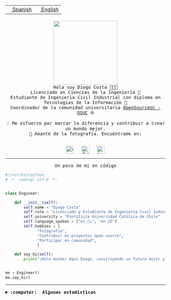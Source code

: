 <table border="0"  align="right">
 <tr><td><a href="README.md"><img src="https://upload.wikimedia.org/wikipedia/commons/thumb/8/89/Bandera_de_Espa%C3%B1a.svg/1200px-Bandera_de_Espa%C3%B1a.svg.png" height="10"> Spanish</a></td>
 <td><a href="README.en.md"><img src="https://upload.wikimedia.org/wikipedia/commons/a/a4/Flag_of_the_United_States.svg" height="10"> English</a></td></tr>
</table><br><br><br>

<p align="center">
  <img src="https://github.com/diegocostares/diegocostares/blob/main/Images/aaa2.gif?raw=true" height="200px" weight="200px">
  <br><samp>
    Hola soy Diego Costa 👨🏻‍💻<br>
    Licenciado en Ciencias de la Ingeniería 🤖<br>
    Estudiante de Ingeniería Civil Industrial con diploma en Tecnologías de la Información 🧠<br>
    Coordinador de la comunidad universitaria <a href="https://github.com/open-source-uc">OpenSourceUc - OSUC</a> 🌐<br>
  <br>
    💡 Me esfuerzo por marcar la diferencia y contribuir a crear un mundo mejor.<br>
    📸 Amante de la fotografía. Encuéntrame en: <br>
  <br></samp>
</p>

<p align="center">
   <a href="https://instagram.com/diegocosta_no" target="blank">
      <img align="center" src="https://cdn.jsdelivr.net/npm/simple-icons@3.0.1/icons/instagram.svg" alt="instagram" height="25px" width="25px" />
      &#8203;
   </a>
   &nbsp; &nbsp; &nbsp;
   <a href="https://t.me/diegocosta_no" target="blank">
      <img align="center" alt="Telegram" width="25px" src="https://icons-for-free.com/iconfiles/png/512/Telegram-1324888767380505522.png" />
      &#8203;
   </a>
   &nbsp; &nbsp; &nbsp;
   <a href="https://www.linkedin.com/in/diegocostar/" target="blank">
      <img align="center" alt="LinkedIn" width="25px" src="https://img.icons8.com/metro/452/linkedin.png" />
      &#8203;
   </a>
</p>

---

<p align="center"><front size="25"><samp>Un poco de mi en código</samp></front></p>

```python
#!/usr/bin/python
# -*- coding: utf-8 -*-


class Engineer:

    def __init__(self):
        self.name = "Diego Costa"
        self.role = "Licenciado y Estudiante de Ingeniería Civil Industrial"
        self.university = "Pontificia Universidad Católica de Chile"
        self.language_spoken = ["es_CL", "en_US"]
        self.hobbies = [
              "Fotografía",
              "Contribuir en proyectos open-source",
              "Participar en comunidad",
              ]

    def say_hi(self):
        print("¡Hola mundo! Aquí Diego, construyendo un futuro mejor y cambiando el mundo.")


me = Engineer()
me.say_hi()
```

---

<details>
  <summary><b><samp>:computer: &nbsp;Algunas estadísticas</samp></b></summary>
  <br/></p>

<!--START_SECTION:waka-->
![Code Time](http://img.shields.io/badge/Code%20Time-1%2C710%20hrs%2042%20mins-blue)

📅 **Soy más productivo los Miércoles** 

```text
Lunes                    9132 commits        ██░░░░░░░░░░░░░░░░░░░░░░░   06.76 % 
Martes                   4372 commits        █░░░░░░░░░░░░░░░░░░░░░░░░   03.24 % 
Miércoles                43113 commits       ████████░░░░░░░░░░░░░░░░░   31.94 % 
Jueves                   35710 commits       ███████░░░░░░░░░░░░░░░░░░   26.45 % 
Viernes                  37892 commits       ███████░░░░░░░░░░░░░░░░░░   28.07 % 
Sábado                   4395 commits        █░░░░░░░░░░░░░░░░░░░░░░░░   03.26 % 
Domingo                  376 commits         ░░░░░░░░░░░░░░░░░░░░░░░░░   00.28 % 
```


📊 **Esta semana me dediqué a** 

```text
🐱‍💻 Proyectos: 
buk-webapp               1 hr 43 mins        ████████████████████░░░░░   80.03 % 
stable-diffusion-webui   23 mins             █████░░░░░░░░░░░░░░░░░░░░   18.14 % 
ComfyUI                  2 mins              ░░░░░░░░░░░░░░░░░░░░░░░░░   01.83 % 
```


 Last Updated on 20/07/2024 20:49:26 UTC
<!--END_SECTION:waka-->

<p align="center"> <img src="https://github-readme-stats.vercel.app/api?username=diegocostares&show_icons=true&theme=ayu-mirage" alt="abhisheknaiidu" /></p>

</details>
